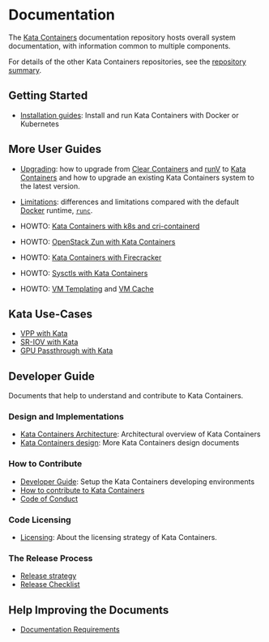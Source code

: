 # Documentation

The [Kata Containers](https://github.com/kata-containers)
documentation repository hosts overall system documentation, with information
common to multiple components.

For details of the other Kata Containers repositories, see the
[repository summary](https://github.com/kata-containers/kata-containers).

## Getting Started

* [Installation guides](./install/README.md): Install and run Kata Containers with Docker or Kubernetes

## More User Guides

* [Upgrading](Upgrading.md): how to upgrade from [Clear Containers](https://github.com/clearcontainers) and [runV](https://github.com/hyperhq/runv) to [Kata Containers](https://github.com/kata-containers) and how to upgrade an existing Kata Containers system to the latest version.
* [Limitations](Limitations.md): differences and limitations compared with the default [Docker](https://www.docker.com/) runtime,
[`runc`](https://github.com/opencontainers/runc).

* HOWTO: [Kata Containers with k8s and cri-containerd](./how-to/how-to-use-k8s-with-cri-containerd-and-kata.md)
* HOWTO: [OpenStack Zun with Kata Containers](./use-cases/zun_kata.md)
* HOWTO: [Kata Containers with Firecracker](https://github.com/kata-containers/documentation/wiki/Initial-release-of-Kata-Containers-with-Firecracker-support)
* HOWTO: [Sysctls with Kata Containers](./how-to/how-to-use-sysctls-with-kata.md)
* HOWTO: [VM Templating](./how-to/what-is-vm-cache-and-how-do-I-use-it.md) and [VM Cache](./how-to/what-is-vm-cache-and-how-do-I-use-it.md)

## Kata Use-Cases

* [VPP with Kata](./use-cases/using-vpp-and-kata.md)
* [SR-IOV with Kata](./use-cases/using-SRIOV-and-kata.md)
* [GPU Passthrough with Kata](./GPU-passthrough-and-Kata.md)

## Developer Guide

Documents that help to understand and contribute to Kata Containers.

### Design and Implementations

* [Kata Containers Architecture](design/architecture.md): Architectural overview of Kata Containers
* [Kata Containers design](./design/README.md): More Kata Containers design documents

### How to Contribute

* [Developer Guide](Developer-Guide.md): Setup the Kata Containers developing environments
* [How to contribute to Kata Containers](https://github.com/kata-containers/community/blob/master/CONTRIBUTING.md)
* [Code of Conduct](CODE_OF_CONDUCT.md)

### Code Licensing

* [Licensing](Licensing-strategy.md): About the licensing strategy of Kata Containers.

### The Release Process

* [Release strategy](Releases.md)
* [Release Checklist](Release-Checklist.md)

## Help Improving the Documents

* [Documentation Requirements](Documentation-Requirements.md)
